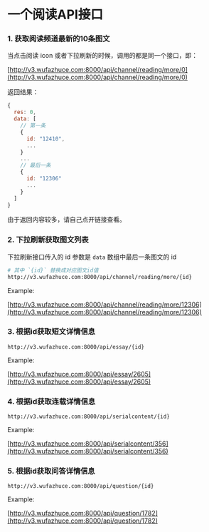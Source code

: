 # 一个阅读API接口

### 1. 获取阅读频道最新的10条图文
当点击阅读 icon 或者下拉刷新的时候，调用的都是同一个接口，即：

[http://v3.wufazhuce.com:8000/api/channel/reading/more/0](http://v3.wufazhuce.com:8000/api/channel/reading/more/0)

返回结果：

```js
{
  res: 0,
  data: [
    // 第一条
    {
      id: "12410", 
      ...
    }
    ...
    // 最后一条
    {
      id: "12306"
      ...
    }
  ]
}
```

由于返回内容较多，请自己点开链接查看。

### 2. 下拉刷新获取图文列表
下拉刷新接口传入的 id 参数是 `data` 数组中最后一条图文的 id

```bash
# 其中 `{id}` 替换成对应图文id值
http://v3.wufazhuce.com:8000/api/channel/reading/more/{id}
```

Example: 

[http://v3.wufazhuce.com:8000/api/channel/reading/more/12306](http://v3.wufazhuce.com:8000/api/channel/reading/more/12306)

### 3. 根据id获取短文详情信息

```
http://v3.wufazhuce.com:8000/api/essay/{id}
```

Example:

[http://v3.wufazhuce.com:8000/api/essay/2605](http://v3.wufazhuce.com:8000/api/essay/2605)

### 4. 根据id获取连载详情信息

```
http://v3.wufazhuce.com:8000/api/serialcontent/{id}
```
Example:

[http://v3.wufazhuce.com:8000/api/serialcontent/356](http://v3.wufazhuce.com:8000/api/serialcontent/356)

### 5. 根据id获取问答详情信息

```
http://v3.wufazhuce.com:8000/api/question/{id}
```

Example:

[http://v3.wufazhuce.com:8000/api/question/1782](http://v3.wufazhuce.com:8000/api/question/1782)
